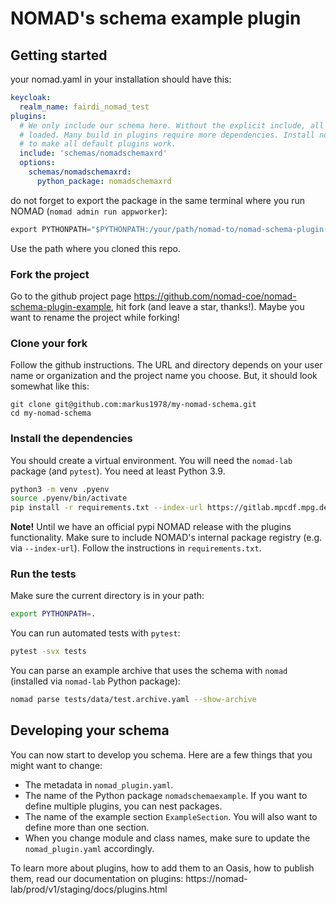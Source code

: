 # NOMAD's schema example plugin

## Getting started

your nomad.yaml in your installation should have this:
```yaml
keycloak:
  realm_name: fairdi_nomad_test
plugins:
  # We only include our schema here. Without the explicit include, all plugins will be
  # loaded. Many build in plugins require more dependencies. Install nomad-lab[parsing]
  # to make all default plugins work.
  include: 'schemas/nomadschemaxrd'
  options:
    schemas/nomadschemaxrd:
      python_package: nomadschemaxrd
```
do not forget to export the package in the same terminal where you run NOMAD (`nomad admin run appworker`):
```python
export PYTHONPATH="$PYTHONPATH:/your/path/nomad-to/nomad-schema-plugin-x-ray-diffraction"
```
Use the path where you cloned this repo.

### Fork the project

Go to the github project page https://github.com/nomad-coe/nomad-schema-plugin-example, hit
fork (and leave a star, thanks!). Maybe you want to rename the project while forking!

### Clone your fork

Follow the github instructions. The URL and directory depends on your user name or organization and the
project name you choose. But, it should look somewhat like this:

```
git clone git@github.com:markus1978/my-nomad-schema.git
cd my-nomad-schema
```

### Install the dependencies

You should create a virtual environment. You will need the `nomad-lab` package (and `pytest`).
You need at least Python 3.9.

```sh
python3 -m venv .pyenv
source .pyenv/bin/activate
pip install -r requirements.txt --index-url https://gitlab.mpcdf.mpg.de/api/v4/projects/2187/packages/pypi/simple
```

**Note!**
Until we have an official pypi NOMAD release with the plugins functionality. Make
sure to include NOMAD's internal package registry (e.g. via `--index-url`). Follow the instructions
in `requirements.txt`.

### Run the tests

Make sure the current directory is in your path:

```sh
export PYTHONPATH=.
```

You can run automated tests with `pytest`:

```sh
pytest -svx tests
```

You can parse an example archive that uses the schema with `nomad`
(installed via `nomad-lab` Python package):

```sh
nomad parse tests/data/test.archive.yaml --show-archive
```

## Developing your schema

You can now start to develop you schema. Here are a few things that you might want to change:

- The metadata in `nomad_plugin.yaml`.
- The name of the Python package `nomadschemaexample`. If you want to define multiple plugins, you can nest packages.
- The name of the example section `ExampleSection`. You will also want to define more than one section.
- When you change module and class names, make sure to update the `nomad_plugin.yaml` accordingly.

To learn more about plugins, how to add them to an Oasis, how to publish them, read our
documentation on plugins: https://nomad-lab/prod/v1/staging/docs/plugins.html
